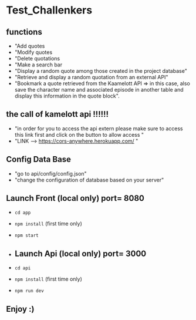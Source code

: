 # Test_Challenkers

## functions

- "Add quotes
- "Modify quotes
- "Delete quotations
- "Make a search bar
- "Display a random quote among those created in the project database"
- "Retrieve and display a random quotation from an external API"
- "Bookmark a quote retrieved from the Kaamelott API => in this case, also save the character name and associated episode in another table and display this information in the quote block".

## the call of kamelott api !!!!!!

- "in order for you to access the api extern please make sure to access this link first and click on the button to allow access "
- "LINK --> https://cors-anywhere.herokuapp.com/ "

## Config Data Base

- "go to api/config/config.json"
- "change the configuration of database based on your server"



## Launch Front (local only) port= 8080

- `cd app`
- `npm install` (first time only)
- `npm start`

- ## Launch Api (local only) port= 3000

- `cd api`
- `npm install` (first time only)
- `npm run dev`


## Enjoy :)


